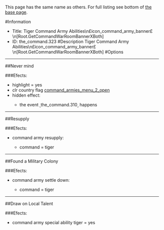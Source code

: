 This page has the same name as others. For full listing see bottom of [the base page](tiger_command_army_abilities_npsicon_command_army_bannerps_n_root_getcommandwarroombannerxboth.md).

#Information
 - Title: Tiger Command Army Abilities\n£icon_command_army_banner£\n[Root.GetCommandWarRoomBannerXBoth]
 - ID: the_command.323
#Description
Tiger Command Army Abilities\n£icon_command_army_banner£\n[Root.GetCommandWarRoomBannerXBoth]
#Options

___
##Never mind

###Efects:<ul><li>highlight = yes</li><li>clr country flag [command_armies_menu_2_open](../flags/command_armies_menu_2_open.md)</li><li>hidden effect:</li><ul><li>the event ˻the_command.310˼ happens</li></ul></ul>

___
##Resupply

###Efects:<ul><li>command army resupply:</li><ul><li>command = tiger</li></ul></ul>

___
##Found a Military Colony

###Efects:<ul><li>command army settle down:</li><ul><li>command = tiger</li></ul></ul>

___
##Draw on Local Talent

###Efects:<ul><li>command army special ability tiger = yes</li></ul>
